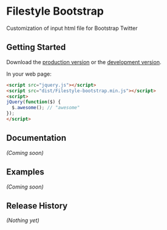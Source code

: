 # Filestyle Bootstrap

Customization of input html file for Bootstrap Twitter

## Getting Started
Download the [production version][min] or the [development version][max].

[min]: https://raw.github.com/markusslima/Filestyle-bootstrap/master/dist/Filestyle-bootstrap.min.js
[max]: https://raw.github.com/markusslima/Filestyle-bootstrap/master/dist/Filestyle-bootstrap.js

In your web page:

```html
<script src="jquery.js"></script>
<script src="dist/Filestyle-bootstrap.min.js"></script>
<script>
jQuery(function($) {
  $.awesome(); // "awesome"
});
</script>
```

## Documentation
_(Coming soon)_

## Examples
_(Coming soon)_

## Release History
_(Nothing yet)_
